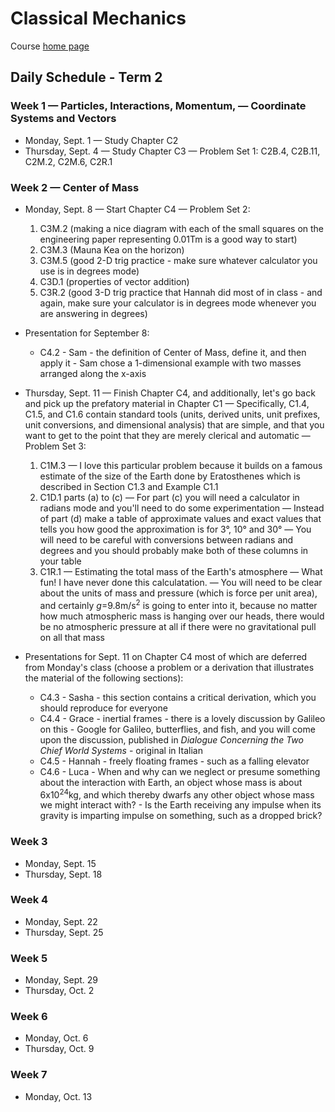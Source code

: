 # Classical Mechanics

Course [home page](./)

## Daily Schedule - Term 2

### Week 1 &mdash; Particles, Interactions, Momentum, &mdash; Coordinate Systems and Vectors

* Monday, Sept. 1 &mdash; Study Chapter C2
* Thursday, Sept. 4 &mdash; Study Chapter C3 &mdash; Problem Set 1: C2B.4, C2B.11, C2M.2, C2M.6, C2R.1

### Week 2 &mdash; Center of Mass

* Monday, Sept. 8 &mdash; Start Chapter C4 &mdash; Problem Set 2:
    1. C3M.2 (making a nice diagram with each of the small squares on the engineering paper representing 0.01Tm is a good way to start)
	2. C3M.3 (Mauna Kea on the horizon)
	3. C3M.5 (good 2-D trig practice - make sure whatever calculator you use is in degrees mode)
	4. C3D.1 (properties of vector addition)
	5. C3R.2 (good 3-D trig practice that Hannah did most of in class - and again, make sure your calculator is in degrees mode whenever you are answering in degrees)
	
* Presentation for September 8:
    * C4.2 - Sam - the definition of Center of Mass, define it, and then apply it - Sam chose a 1-dimensional example with two masses arranged along the x-axis
	
* Thursday, Sept. 11 &mdash; Finish Chapter C4, and additionally, let's go back and pick up the prefatory material in Chapter C1 &mdash; Specifically, C1.4, C1.5, and C1.6 contain standard tools (units, derived units, unit prefixes, unit conversions, and dimensional analysis) that are simple, and that you want to get to the point that they are merely clerical and automatic &mdash; Problem Set 3:
    1. C1M.3 &mdash; I love this particular problem because it builds on a famous estimate of the size of the Earth done by Eratosthenes which is described in Section C1.3 and Example C1.1
    2. C1D.1 parts (a) to (c) &mdash; For part (c) you will need a calculator in radians mode and you'll need to do some experimentation &mdash; Instead of part (d) make a table of approximate values and exact values that tells you how good the approximation is for 3&deg;, 10&deg; and 30&deg; &mdash; You will need to be careful with conversions between radians and degrees and you should probably make both of these columns in your table
	3. C1R.1 &mdash; Estimating the total mass of the Earth's atmosphere &mdash; What fun! I have never done this calculatation. &mdash; You will need to be clear about the units of mass and pressure (which is force per unit area), and certainly *g*=9.8m/s<sup>2</sup> is going to enter into it, because no matter how much atmospheric mass is hanging over our heads, there would be no atmospheric pressure at all if there were no gravitational pull on all that mass

* Presentations for Sept. 11 on Chapter C4 most of which are deferred from Monday's class (choose a problem or a derivation that illustrates the material of the following sections):
    * C4.3 - Sasha - this section contains a critical derivation, which you should reproduce for everyone
    * C4.4 - Grace - inertial frames - there is a lovely discussion by Galileo on this - Google for Galileo, butterflies, and fish, and you will come upon the discussion, published in *Dialogue Concerning the Two Chief World Systems* - original in Italian
    * C4.5 - Hannah - freely floating frames - such as a falling elevator
    * C4.6 - Luca - When and why can we neglect or presume something about the interaction with Earth, an object whose mass is about 6x10<sup>24</sup>kg, and which thereby dwarfs any other object whose mass we might interact with? - Is the Earth receiving any impulse when its gravity is imparting impulse on something, such as a dropped brick?

### Week 3

* Monday, Sept. 15
* Thursday, Sept. 18

### Week 4

* Monday, Sept. 22
* Thursday, Sept. 25

### Week 5

* Monday, Sept. 29
* Thursday, Oct. 2

### Week 6

* Monday, Oct. 6
* Thursday, Oct. 9

### Week 7

* Monday, Oct. 13
